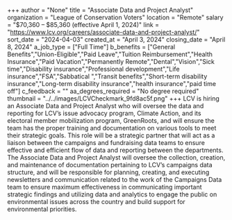 +++
author = "None"
title = "Associate Data and Project Analyst"
organization = "League of Conservation Voters"
location = "Remote"
salary = "$70,360 – $85,360 (effective April 1, 2024)"
link = "https://www.lcv.org/careers/associate-data-and-project-analyst/"
sort_date = "2024-04-03"
created_at = "April 3, 2024"
closing_date = "April 8, 2024"
a_job_type = ["Full Time"]
b_benefits = ["General Benefits","Union-Eligible","Paid Leave","Tuition Reimbursement","Health Insurance","Paid Vacation","Permanently Remote","Dental","Vision","Sick time","Disability insurance","Professional development","Life insurance","FSA","Sabbatical ","Transit benefits","Short-term disability insurance","Long-term disability insurance","health insurance","paid time off"]
c_feedback = ""
aa_degrees_required = "No degree required"
thumbnail = "../../images/LCVCheckmark_9fd8ac5f.png"
+++
LCV is hiring an Associate Data and Project Analyst who will oversee the data and reporting for LCV’s issue advocacy program, Climate Action, and its electoral member mobilization program, GreenRoots, and will ensure the team has the proper training and documentation on various tools to meet their strategic goals. This role will be a strategic partner that will act as a liaison between the campaigns and fundraising data teams to ensure effective and efficient flow of data and reporting between the departments. The Associate Data and Project Analyst will oversee the collection, creation, and maintenance of documentation pertaining to LCV’s campaigns data structure, and will be responsible for planning, creating, and executing newsletters and communication related to the work of the Campaigns Data team to ensure maximum effectiveness in communicating important strategic findings and utilizing data and analytics to engage the public on environmental issues across the country and build support for environmental priorities. 